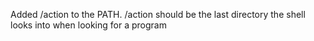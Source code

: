 Added /action to the PATH. /action should be the last directory the shell looks into when looking for a program
